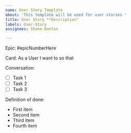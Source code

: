 ```yaml
---
name: User Story Template
about: 'This template will be used for user stories '
title: User Story **Description"
labels: User-Story
assignees: Shane-Donlon

---
```


Epic: #epicNumberHere

Card:
As a User I want to <CAPABILITY> so that <BENEFIT>


Conversation:
- [ ] Task 1
- [ ] Task 2
- [ ] Task 3

Definition of done:
- First item
- Second item
- Third item
- Fourth item
